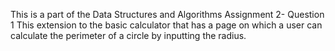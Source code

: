 This is a part of the Data Structures and Algorithms Assignment 2- Question 1
This extension to the basic calculator that has a page on which a user can calculate the perimeter of a circle by inputting the radius.
